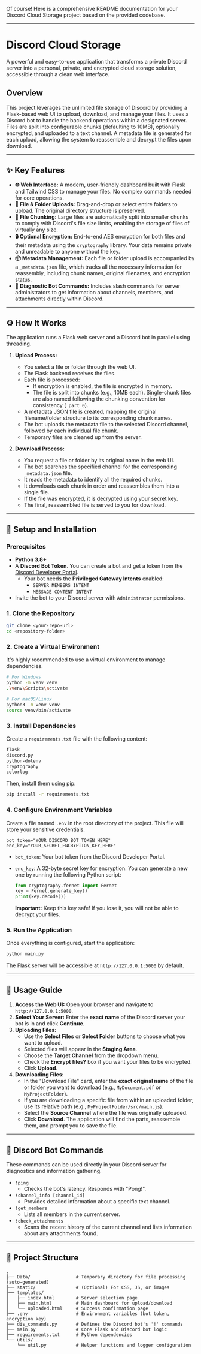 Of course\! Here is a comprehensive README documentation for your Discord Cloud Storage project based on the provided codebase.

-----

# Discord Cloud Storage

[](https://www.python.org/)
[](https://flask.palletsprojects.com/)
[](https://discordpy.readthedocs.io/en/latest/)

A powerful and easy-to-use application that transforms a private Discord server into a personal, private, and encrypted cloud storage solution, accessible through a clean web interface.

## Overview

This project leverages the unlimited file storage of Discord by providing a Flask-based web UI to upload, download, and manage your files. It uses a Discord bot to handle the backend operations within a designated server. Files are split into configurable chunks (defaulting to 10MB), optionally encrypted, and uploaded to a text channel. A metadata file is generated for each upload, allowing the system to reassemble and decrypt the files upon download.

-----

## ✨ Key Features

  * **🌐 Web Interface:** A modern, user-friendly dashboard built with Flask and Tailwind CSS to manage your files. No complex commands needed for core operations.
  * **📁 File & Folder Uploads:** Drag-and-drop or select entire folders to upload. The original directory structure is preserved.
  * **🧩 File Chunking:** Large files are automatically split into smaller chunks to comply with Discord's file size limits, enabling the storage of files of virtually any size.
  * **🔒 Optional Encryption:** End-to-end AES encryption for both files and their metadata using the `cryptography` library. Your data remains private and unreadable to anyone without the key.
  * **📦 Metadata Management:** Each file or folder upload is accompanied by a `_metadata.json` file, which tracks all the necessary information for reassembly, including chunk names, original filenames, and encryption status.
  * **🤖 Diagnostic Bot Commands:** Includes slash commands for server administrators to get information about channels, members, and attachments directly within Discord.

-----

## ⚙️ How It Works

The application runs a Flask web server and a Discord bot in parallel using threading.

1.  **Upload Process:**

      * You select a file or folder through the web UI.
      * The Flask backend receives the files.
      * Each file is processed:
          * If encryption is enabled, the file is encrypted in memory.
          * The file is split into chunks (e.g., 10MB each). Single-chunk files are also named following the chunking convention for consistency (`_part_0`).
      * A metadata JSON file is created, mapping the original filename/folder structure to its corresponding chunk names.
      * The bot uploads the metadata file to the selected Discord channel, followed by each individual file chunk.
      * Temporary files are cleaned up from the server.

2.  **Download Process:**

      * You request a file or folder by its original name in the web UI.
      * The bot searches the specified channel for the corresponding `_metadata.json` file.
      * It reads the metadata to identify all the required chunks.
      * It downloads each chunk in order and reassembles them into a single file.
      * If the file was encrypted, it is decrypted using your secret key.
      * The final, reassembled file is served to you for download.

-----

## 🚀 Setup and Installation

### Prerequisites

  * **Python 3.8+**
  * A **Discord Bot Token**. You can create a bot and get a token from the [Discord Developer Portal](https://www.google.com/search?q=https://discord.com/developers/applications).
      * Your bot needs the **Privileged Gateway Intents** enabled:
          * `SERVER MEMBERS INTENT`
          * `MESSAGE CONTENT INTENT`
  * Invite the bot to your Discord server with `Administrator` permissions.

### 1\. Clone the Repository

```bash
git clone <your-repo-url>
cd <repository-folder>
```

### 2\. Create a Virtual Environment

It's highly recommended to use a virtual environment to manage dependencies.

```bash
# For Windows
python -m venv venv
.\venv\Scripts\activate

# For macOS/Linux
python3 -m venv venv
source venv/bin/activate
```

### 3\. Install Dependencies

Create a `requirements.txt` file with the following content:

```txt
flask
discord.py
python-dotenv
cryptography
colorlog
```

Then, install them using pip:

```bash
pip install -r requirements.txt
```

### 4\. Configure Environment Variables

Create a file named `.env` in the root directory of the project. This file will store your sensitive credentials.

```env
bot_token="YOUR_DISCORD_BOT_TOKEN_HERE"
enc_key="YOUR_SECRET_ENCRYPTION_KEY_HERE"
```

  * `bot_token`: Your bot token from the Discord Developer Portal.

  * `enc_key`: A 32-byte secret key for encryption. You can generate a new one by running the following Python script:

    ```python
    from cryptography.fernet import Fernet
    key = Fernet.generate_key()
    print(key.decode())
    ```

    **Important:** Keep this key safe\! If you lose it, you will not be able to decrypt your files.

### 5\. Run the Application

Once everything is configured, start the application:

```bash
python main.py
```

The Flask server will be accessible at `http://127.0.0.1:5000` by default.

-----

## 📖 Usage Guide

1.  **Access the Web UI:** Open your browser and navigate to `http://127.0.0.1:5000`.
2.  **Select Your Server:** Enter the **exact name** of the Discord server your bot is in and click **Continue**.
3.  **Uploading Files:**
      * Use the **Select Files** or **Select Folder** buttons to choose what you want to upload.
      * Selected files will appear in the **Staging Area**.
      * Choose the **Target Channel** from the dropdown menu.
      * Check the **Encrypt files?** box if you want your files to be encrypted.
      * Click **Upload**.
4.  **Downloading Files:**
      * In the "Download File" card, enter the **exact original name** of the file or folder you want to download (e.g., `MyDocument.pdf` or `MyProjectFolder`).
      * If you are downloading a specific file from within an uploaded folder, use its relative path (e.g., `MyProjectFolder/src/main.js`).
      * Select the **Source Channel** where the file was originally uploaded.
      * Click **Download**. The application will find the parts, reassemble them, and prompt you to save the file.

-----

## 🤖 Discord Bot Commands

These commands can be used directly in your Discord server for diagnostics and information gathering.

  * `!ping`
      * Checks the bot's latency. Responds with "Pong\!".
  * `!channel_info [channel_id]`
      * Provides detailed information about a specific text channel.
  * `!get_members`
      * Lists all members in the current server.
  * `!check_attachments`
      * Scans the recent history of the current channel and lists information about any attachments found.

-----

## 📂 Project Structure

```
.
├── Data/                 # Temporary directory for file processing (auto-generated)
├── static/               # (Optional) For CSS, JS, or images
├── templates/
│   ├── index.html        # Server selection page
│   ├── main.html         # Main dashboard for upload/download
│   └── uploaded.html     # Success confirmation page
├── .env                  # Environment variables (bot token, encryption key)
├── dis_commands.py       # Defines the Discord bot's '!' commands
├── main.py               # Core Flask and Discord bot logic
├── requirements.txt      # Python dependencies
└── utils/
    └── util.py           # Helper functions and logger configuration
```